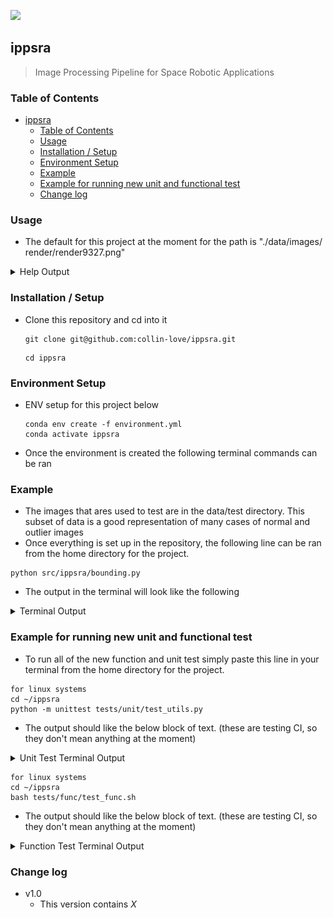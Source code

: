 ![](https://github.com/collin-love/ippsra/blob/main/docs/img/examples/welcome.gif)

## ippsra
> Image Processing Pipeline for Space Robotic Applications

### Table of Contents

- [ippsra](#ippsra)
  - [Table of Contents](#table-of-contents)
  - [Usage](#usage)
  - [Installation / Setup](#installation--setup)
  - [Environment Setup](#environment-setup)
  - [Example](#example)
  - [Example for running new unit and functional test](#example-for-running-new-unit-and-functional-test)
  - [Change log](#change-log)


### Usage
- The default for this project at the moment for the path is "./data/images/
 render/render9327.png"
<details>
  <summary>Help Output</summary>
  <br>

```
usage: bounding.py [-h] [--input INPUT]

Code for Creating Bounding boxes and circles for contours tutorial.

options:
  -h, --help     show this help message and exit
  --input INPUT  Path to input image.
```
</details>

### Installation / Setup
- Clone this repository and cd into it
    ```
    git clone git@github.com:collin-love/ippsra.git
    ```
    ```
    cd ippsra
    ```

### Environment Setup
- ENV setup for this project below
    ```
    conda env create -f environment.yml
    conda activate ippsra
    ```
- Once the environment is created the following terminal commands can be ran

<!-- #### Data Installation
- To install the data do *whatever*
    ```
    wget 
    ```
- To install data do *whatever*
    
    ``` -->

### Example
- The images that ares used to test are in the data/test directory. This subset
  of data is a good representation of many cases of normal and outlier images
- Once everything is set up in the repository, the following line can be ran
 from the home directory for the project.
```
python src/ippsra/bounding.py
```
- The output in the terminal will look like the following

<details>
  <summary>Terminal Output</summary>
  <br>

```
```
<center><img src="/docs/img/bounding_output.png" width="100%"/></center>

</details>

<!-- - These *params* can be varied by *X* -->

### Example for running new unit and functional test 
- To run all of the new function and unit test simply paste this line in your
  terminal from the home directory for the project.
```
for linux systems 
cd ~/ippsra
python -m unittest tests/unit/test_utils.py
```
- The output should like the below block of text. (these are testing CI, so
  they don't mean anything at the moment)

<details>
  <summary> Unit Test Terminal Output</summary>
  <br>

```
Height = 480,  Width = 720
this Utils ran
this tes_utils ran

----------------------------------------------------------------------
Ran 0 tests in 0.000s

OK
```
</details>

```
for linux systems 
cd ~/ippsra
bash tests/func/test_func.sh
```
- The output should like the below block of text. (these are testing CI, so
  they don't mean anything at the moment)

<details>
  <summary> Function Test Terminal Output</summary>
  <br>

```
this func ran
```

</details>


<!-- ### Example with a *specific variation* specified 
- Once everything is setup in the repository, the following line can be ran 
```
for linux systems 
cd ~/ippsra
bash tests/unit/unittest.sh
```
- The output in the terminal will look like the following

<details>
  <summary>Terminal Output</summary>
  <br>

```
```
<center><img src="/docs/img/Thenvsnow.jpeg" width="100%"/></center>

</details> -->

### Change log
- v1.0
  - This version contains *X*
